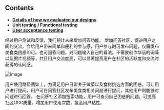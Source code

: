 ## Contents

* [**Details of how we evaluated our designs**](#details-of-how-we-evaluated-our-designs)
* [**Unit testing / Functional testing**](#Unit-testing-/-Functional-testing)
* [**User acceptance testing**](#user-acceptance-testing)


经过用户测试和反馈，我们预计未来增加问答功能。
增加问答社区，促进用户之间的交流。会给用户带来简单和便利的参与感，用户参与时可发布问题，仅需发布美食类困惑即可。也可回答问题，对问题输入自己的看法。不需要创作华丽的词藻以及图片视频等，并且用户交流度高，可以显著提高用户在社区的活跃度和交流时获得的认同感。


![image](https://user-images.githubusercontent.com/45390078/115970758-708f6a80-a53c-11eb-8b68-8ebfef5773c3.png)

用户使用路径图如上，为满足用户日常关于做菜以及食材挑选方面的困惑，可让用户进行提问，用户可在问答社区发布美食类相关问题进行提问，其他用户则能够对问题进行回答。
在问答社区添加搜索功能，用户可查阅自己困惑的问题。可提高社区UGC质量，增加用户使用次数，提高用户粘性。
